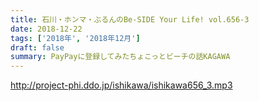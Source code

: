 ```yaml
---
title: 石川・ホンマ・ぶるんのBe-SIDE Your Life! vol.656-3
date: 2018-12-22
tags: ['2018年', '2018年12月']
draft: false
summary: PayPayに登録してみたちょこっとビーチの話KAGAWA
---
```


http://project-phi.ddo.jp/ishikawa/ishikawa656_3.mp3
